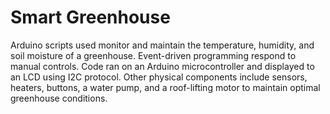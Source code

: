 # Smart Greenhouse
Arduino scripts used monitor and maintain the temperature, humidity, and soil moisture of a greenhouse. Event-driven programming respond to manual controls. Code ran on an Arduino microcontroller and displayed to an LCD using I2C protocol. Other physical components include sensors, heaters, buttons, a water pump, and a roof-lifting motor to maintain optimal greenhouse conditions.
